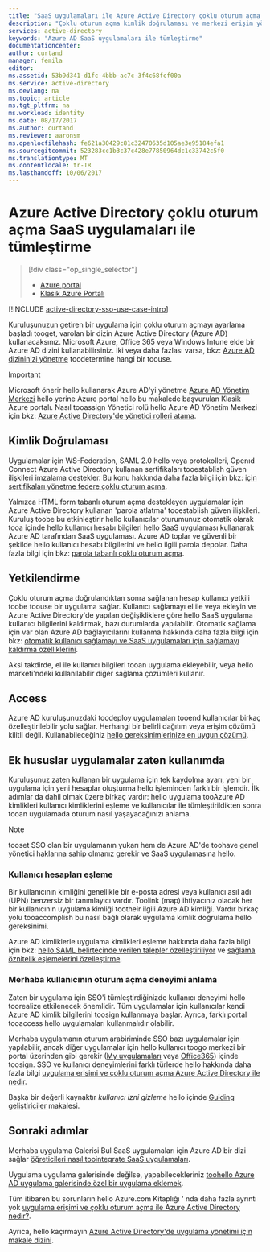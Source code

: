 ```yaml
---
title: "SaaS uygulamaları ile Azure Active Directory çoklu oturum açma aaaIntegrate | Microsoft Docs"
description: "Çoklu oturum açma kimlik doğrulaması ve merkezi erişim yönetimi Azure Active Directory'de SaaS uygulamaları için sağlama kullanıcı etkinleştirin. Hakkında genel bakış toointegrate Azure Active Directory tooSaaS uygulamalar."
services: active-directory
keywords: "Azure AD SaaS uygulamaları ile tümleştirme"
documentationcenter: 
author: curtand
manager: femila
editor: 
ms.assetid: 53b9d341-d1fc-4bbb-ac7c-3f4c68fcf00a
ms.service: active-directory
ms.devlang: na
ms.topic: article
ms.tgt_pltfrm: na
ms.workload: identity
ms.date: 08/17/2017
ms.author: curtand
ms.reviewer: aaronsm
ms.openlocfilehash: fe621a30429c81c32470635d105ae3e95184efa1
ms.sourcegitcommit: 523283cc1b3c37c428e77850964dc1c33742c5f0
ms.translationtype: MT
ms.contentlocale: tr-TR
ms.lasthandoff: 10/06/2017
---
```

# <a name="integrate-azure-active-directory-single-sign-on-with-saas-apps"></a>Azure Active Directory çoklu oturum açma SaaS uygulamaları ile tümleştirme
> [!div class="op_single_selector"]
> * [Azure portal](active-directory-enterprise-apps-manage-sso.md)
> * [Klasik Azure Portalı](active-directory-sso-integrate-saas-apps.md)
>
>

[!INCLUDE [active-directory-sso-use-case-intro](../../includes/active-directory-sso-use-case-intro.md)]

Kuruluşunuzun getiren bir uygulama için çoklu oturum açmayı ayarlama başladı tooget, varolan bir dizin Azure Active Directory (Azure AD) kullanacaksınız. Microsoft Azure, Office 365 veya Windows Intune elde bir Azure AD dizini kullanabilirsiniz. İki veya daha fazlası varsa, bkz: [Azure AD dizininizi yönetme](active-directory-administer.md) toodetermine hangi bir toouse.

> [!IMPORTANT]
> Microsoft önerir hello kullanarak Azure AD'yi yönetme [Azure AD Yönetim Merkezi](https://aad.portal.azure.com) hello yerine Azure portal hello bu makalede başvurulan Klasik Azure portalı. Nasıl tooassign Yönetici rolü hello Azure AD Yönetim Merkezi için bkz: [Azure Active Directory'de yönetici rolleri atama](active-directory-enterprise-apps-manage-sso.md).

## <a name="authentication"></a>Kimlik Doğrulaması
Uygulamalar için WS-Federation, SAML 2.0 hello veya protokolleri, Openıd Connect Azure Active Directory kullanan sertifikaları tooestablish güven ilişkileri imzalama destekler. Bu konu hakkında daha fazla bilgi için bkz: [için sertifikaları yönetme federe çoklu oturum açma](active-directory-sso-certs.md).

Yalnızca HTML form tabanlı oturum açma destekleyen uygulamalar için Azure Active Directory kullanan 'parola atlatma' tooestablish güven ilişkileri. Kuruluş toobe bu etkinleştirir hello kullanıcılar oturumunuz otomatik olarak tooa içinde hello kullanıcı hesabı bilgileri hello SaaS uygulaması kullanarak Azure AD tarafından SaaS uygulaması. Azure AD toplar ve güvenli bir şekilde hello kullanıcı hesabı bilgilerini ve hello ilgili parola depolar. Daha fazla bilgi için bkz: [parola tabanlı çoklu oturum açma](active-directory-appssoaccess-whatis.md#password-based-single-sign-on).

## <a name="authorization"></a>Yetkilendirme
Çoklu oturum açma doğrulandıktan sonra sağlanan hesap kullanıcı yetkili toobe toouse bir uygulama sağlar. Kullanıcı sağlamayı el ile veya ekleyin ve Azure Active Directory'de yapılan değişikliklere göre hello SaaS uygulama kullanıcı bilgilerini kaldırmak, bazı durumlarda yapılabilir. Otomatik sağlama için var olan Azure AD bağlayıcılarını kullanma hakkında daha fazla bilgi için bkz: [otomatik kullanıcı sağlamayı ve SaaS uygulamaları için sağlamayı kaldırma özelliklerini](active-directory-saas-app-provisioning.md).

Aksi takdirde, el ile kullanıcı bilgileri tooan uygulama ekleyebilir, veya hello marketi'ndeki kullanılabilir diğer sağlama çözümleri kullanır.

## <a name="access"></a>Access
Azure AD kuruluşunuzdaki toodeploy uygulamaları tooend kullanıcılar birkaç özelleştirilebilir yolu sağlar. Herhangi bir belirli dağıtım veya erişim çözümü kilitli değil. Kullanabileceğiniz [hello gereksinimlerinize en uygun çözümü](active-directory-appssoaccess-whatis.md#deploying-azure-ad-integrated-applications-to-users).

## <a name="additional-considerations-for-applications-already-in-use"></a>Ek hususlar uygulamalar zaten kullanımda
Kuruluşunuz zaten kullanan bir uygulama için tek kaydolma ayarı, yeni bir uygulama için yeni hesaplar oluşturma hello işleminden farklı bir işlemdir. İlk adımlar da dahil olmak üzere birkaç vardır: hello uygulama tooAzure AD kimlikleri kullanıcı kimliklerini eşleme ve kullanıcılar ile tümleştirildikten sonra tooan uygulamada oturum nasıl yaşayacağınızı anlama.

> [!NOTE]
> tooset SSO olan bir uygulamanın yukarı hem de Azure AD'de toohave genel yönetici haklarına sahip olmanız gerekir ve SaaS uygulamasına hello.
>
>

### <a name="mapping-user-accounts"></a>Kullanıcı hesapları eşleme
Bir kullanıcının kimliğini genellikle bir e-posta adresi veya kullanıcı asıl adı (UPN) benzersiz bir tanımlayıcı vardır. Toolink (map) ihtiyacınız olacak her bir kullanıcının uygulama kimliği tootheir ilgili Azure AD kimliği. Vardır birkaç yolu tooaccomplish bu nasıl bağlı olarak uygulama kimlik doğrulama hello gereksinimi.

Azure AD kimliklerle uygulama kimlikleri eşleme hakkında daha fazla bilgi için bkz: [hello SAML belirtecinde verilen talepler özelleştiriliyor](http://social.technet.microsoft.com/wiki/contents/articles/31257.azure-active-directory-customizing-claims-issued-in-the-saml-token-for-pre-integrated-apps.aspx) ve [sağlama öznitelik eşlemelerini özelleştirme](active-directory-saas-customizing-attribute-mappings.md).

### <a name="understanding-hello-users-log-in-experience"></a>Merhaba kullanıcının oturum açma deneyimi anlama
Zaten bir uygulama için SSO'i tümleştirdiğinizde kullanıcı deneyimi hello toorealize etkilenecek önemlidir. Tüm uygulamalar için kullanıcılar kendi Azure AD kimlik bilgilerini toosign kullanmaya başlar. Ayrıca, farklı portal tooaccess hello uygulamaları kullanmalıdır olabilir.

Merhaba uygulamanın oturum arabiriminde SSO bazı uygulamalar için yapılabilir, ancak diğer uygulamalar için hello kullanıcı toogo merkezi bir portal üzerinden gibi gerekir ([My uygulamaları](http://myapps.microsoft.com) veya [Office365](http://portal.office.com/myapps)) içinde toosign. SSO ve kullanıcı deneyimlerini farklı türlerde hello hakkında daha fazla bilgi [uygulama erişimi ve çoklu oturum açma Azure Active Directory ile nedir](active-directory-appssoaccess-whatis.md).

Başka bir değerli kaynaktır *kullanıcı izni gizleme* hello içinde [Guiding geliştiriciler](active-directory-applications-guiding-developers-for-lob-applications.md) makalesi.

## <a name="next-steps"></a>Sonraki adımlar
Merhaba uygulama Galerisi Bul SaaS uygulamaları için Azure AD bir dizi sağlar [öğreticileri nasıl toointegrate SaaS uygulamaları](active-directory-saas-tutorial-list.md).

Uygulama uygulama galerisinde değilse, yapabilecekleriniz [toohello Azure AD uygulama galerisinde özel bir uygulama eklemek](http://blogs.technet.com/b/ad/archive/2015/06/17/bring-your-own-app-with-azure-ad-self-service-saml-configuration-gt-now-in-preview.aspx).

Tüm itibaren bu sorunların hello Azure.com Kitaplığı ' nda daha fazla ayrıntı yok [uygulama erişimi ve çoklu oturum açma ile Azure Active Directory nedir?](active-directory-appssoaccess-whatis.md).

Ayrıca, hello kaçırmayın [Azure Active Directory'de uygulama yönetimi için makale dizini](active-directory-apps-index.md).
